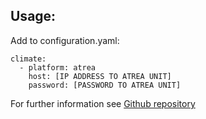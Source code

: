 ## Usage:
Add to configuration.yaml:

```
climate:
  - platform: atrea
    host: [IP ADDRESS TO ATREA UNIT]
    password: [PASSWORD TO ATREA UNIT]
```

For further information see [Github repository](https://github.com/JurajNyiri/HomeAssistant-Atrea/blob/master/README.md)

